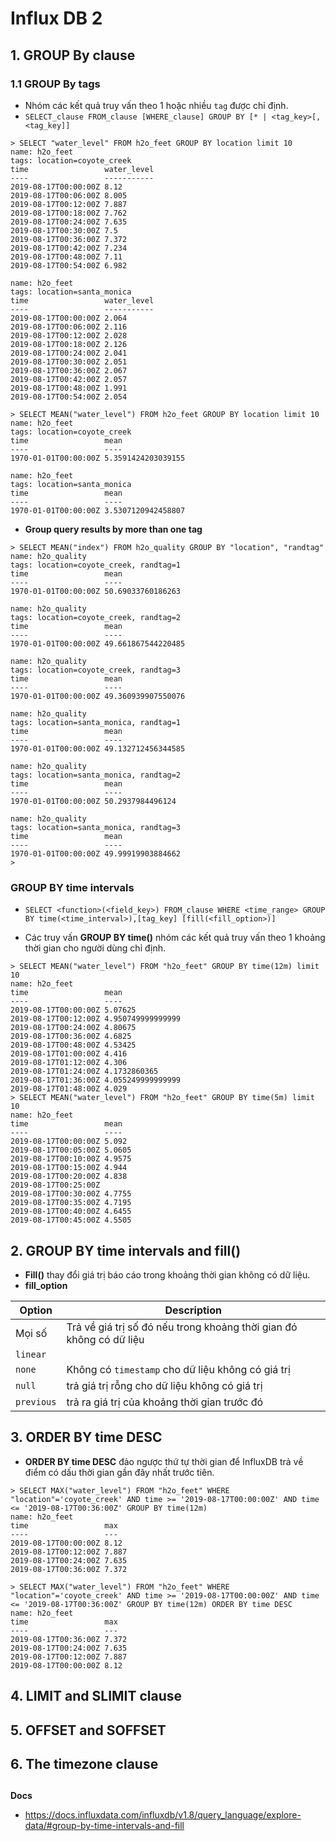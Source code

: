 # Influx DB 2
## 1. GROUP By clause
### 1.1 GROUP By tags
- Nhóm các kết quả truy vấn theo 1 hoặc nhiều `tag` được chỉ định.
- `SELECT_clause FROM_clause [WHERE_clause] GROUP BY [* | <tag_key>[,<tag_key]]`

```
> SELECT "water_level" FROM h2o_feet GROUP BY location limit 10
name: h2o_feet
tags: location=coyote_creek
time                 water_level
----                 -----------
2019-08-17T00:00:00Z 8.12
2019-08-17T00:06:00Z 8.005
2019-08-17T00:12:00Z 7.887
2019-08-17T00:18:00Z 7.762
2019-08-17T00:24:00Z 7.635
2019-08-17T00:30:00Z 7.5
2019-08-17T00:36:00Z 7.372
2019-08-17T00:42:00Z 7.234
2019-08-17T00:48:00Z 7.11
2019-08-17T00:54:00Z 6.982

name: h2o_feet
tags: location=santa_monica
time                 water_level
----                 -----------
2019-08-17T00:00:00Z 2.064
2019-08-17T00:06:00Z 2.116
2019-08-17T00:12:00Z 2.028
2019-08-17T00:18:00Z 2.126
2019-08-17T00:24:00Z 2.041
2019-08-17T00:30:00Z 2.051
2019-08-17T00:36:00Z 2.067
2019-08-17T00:42:00Z 2.057
2019-08-17T00:48:00Z 1.991
2019-08-17T00:54:00Z 2.054
```

```
> SELECT MEAN("water_level") FROM h2o_feet GROUP BY location limit 10
name: h2o_feet
tags: location=coyote_creek
time                 mean
----                 ----
1970-01-01T00:00:00Z 5.3591424203039155

name: h2o_feet
tags: location=santa_monica
time                 mean
----                 ----
1970-01-01T00:00:00Z 3.5307120942458807
```

- **Group query results by more than one tag**
  
```
> SELECT MEAN("index") FROM h2o_quality GROUP BY "location", "randtag" 
name: h2o_quality
tags: location=coyote_creek, randtag=1
time                 mean
----                 ----
1970-01-01T00:00:00Z 50.69033760186263

name: h2o_quality
tags: location=coyote_creek, randtag=2
time                 mean
----                 ----
1970-01-01T00:00:00Z 49.661867544220485

name: h2o_quality
tags: location=coyote_creek, randtag=3
time                 mean
----                 ----
1970-01-01T00:00:00Z 49.360939907550076

name: h2o_quality
tags: location=santa_monica, randtag=1
time                 mean
----                 ----
1970-01-01T00:00:00Z 49.132712456344585

name: h2o_quality
tags: location=santa_monica, randtag=2
time                 mean
----                 ----
1970-01-01T00:00:00Z 50.2937984496124

name: h2o_quality
tags: location=santa_monica, randtag=3
time                 mean
----                 ----
1970-01-01T00:00:00Z 49.99919903884662
> 
```

### GROUP BY time intervals
- `SELECT <function>(<field_key>) FROM_clause WHERE <time_range> GROUP BY time(<time_interval>),[tag_key] [fill(<fill_option>)]`

- Các truy vấn **GROUP BY time()** nhóm các kết quả truy vấn theo 1 khoảng thời gian cho người dùng chỉ định.

```
> SELECT MEAN("water_level") FROM "h2o_feet" GROUP BY time(12m) limit 10
name: h2o_feet
time                 mean
----                 ----
2019-08-17T00:00:00Z 5.07625
2019-08-17T00:12:00Z 4.950749999999999
2019-08-17T00:24:00Z 4.80675
2019-08-17T00:36:00Z 4.6825
2019-08-17T00:48:00Z 4.53425
2019-08-17T01:00:00Z 4.416
2019-08-17T01:12:00Z 4.306
2019-08-17T01:24:00Z 4.1732860365
2019-08-17T01:36:00Z 4.055249999999999
2019-08-17T01:48:00Z 4.029
> SELECT MEAN("water_level") FROM "h2o_feet" GROUP BY time(5m) limit 10
name: h2o_feet
time                 mean
----                 ----
2019-08-17T00:00:00Z 5.092
2019-08-17T00:05:00Z 5.0605
2019-08-17T00:10:00Z 4.9575
2019-08-17T00:15:00Z 4.944
2019-08-17T00:20:00Z 4.838
2019-08-17T00:25:00Z 
2019-08-17T00:30:00Z 4.7755
2019-08-17T00:35:00Z 4.7195
2019-08-17T00:40:00Z 4.6455
2019-08-17T00:45:00Z 4.5505
```
## 2. GROUP BY time intervals and fill()
- **Fill()** thay đổi giá trị báo cáo trong khoảng thời gian không có dữ liệu.
- **fill_option**

|Option|Description|
|------|-----------|
|Mọi số|Trả về giá trị số đó nếu trong khoảng thời gian đó không có dữ liệu |
|`linear`||
|`none`|Không có `timestamp` cho dữ liệu không có giá trị |
|`null`| trả giá trị rỗng cho dữ liệu không có giá trị |
|`previous`| trả ra giá trị của khoảng thời gian trước đó |

## 3. ORDER BY time DESC
- **ORDER BY time DESC** đảo ngược thứ tự thời gian để InfluxDB trả về điểm có dấu thời gian gần đây nhất trước tiên.

```
> SELECT MAX("water_level") FROM "h2o_feet" WHERE "location"='coyote_creek' AND time >= '2019-08-17T00:00:00Z' AND time <= '2019-08-17T00:36:00Z' GROUP BY time(12m)
name: h2o_feet
time                 max
----                 ---
2019-08-17T00:00:00Z 8.12
2019-08-17T00:12:00Z 7.887
2019-08-17T00:24:00Z 7.635
2019-08-17T00:36:00Z 7.372
```

```
> SELECT MAX("water_level") FROM "h2o_feet" WHERE "location"='coyote_creek' AND time >= '2019-08-17T00:00:00Z' AND time <= '2019-08-17T00:36:00Z' GROUP BY time(12m) ORDER BY time DESC
name: h2o_feet
time                 max
----                 ---
2019-08-17T00:36:00Z 7.372
2019-08-17T00:24:00Z 7.635
2019-08-17T00:12:00Z 7.887
2019-08-17T00:00:00Z 8.12
```

## 4. LIMIT and SLIMIT clause

## 5. OFFSET and SOFFSET 

## 6. The timezone clause

## 

__Docs__
- https://docs.influxdata.com/influxdb/v1.8/query_language/explore-data/#group-by-time-intervals-and-fill


